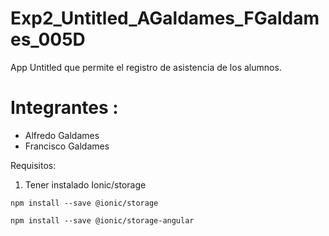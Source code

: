 # Exp2_Untitled_AGaldames_FGaldames_005D
  App Untitled que permite el registro de asistencia de los alumnos.

# Integrantes : 
  * Alfredo Galdames
  * Francisco Galdames
                 
Requisitos:
1. Tener instalado Ionic/storage 
 
 ```
 npm install --save @ionic/storage
 ```
 ```
 npm install --save @ionic/storage-angular 
 ```
